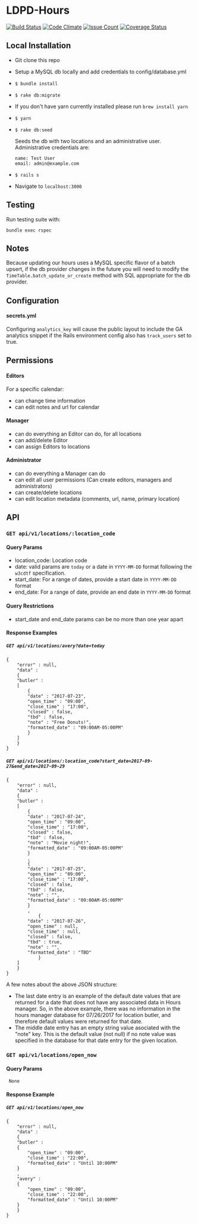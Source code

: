 # LDPD-Hours

[![Build Status](https://travis-ci.org/cul/ldpd-hours.svg?branch=master)](https://travis-ci.org/cul/ldpd-hours)
[![Code Climate](https://codeclimate.com/github/cul/ldpd-hours/badges/gpa.svg)](https://codeclimate.com/github/cul/ldpd-hours)
[![Issue Count](https://codeclimate.com/github/cul/ldpd-hours/badges/issue_count.svg)](https://codeclimate.com/github/cul/ldpd-hours)
[![Coverage Status](https://coveralls.io/repos/github/cul/ldpd-hours/badge.svg?branch=display_hours)](https://coveralls.io/github/cul/ldpd-hours?branch=display_hours)

## Local Installation

- Git clone this repo
- Setup a MySQL db locally and add credentials to config/database.yml
- `$ bundle install`
- `$ rake db:migrate`
- If you don't have yarn currently installed please run `brew install yarn`
- `$ yarn`
- `$ rake db:seed`

   Seeds the db with two locations and an administrative user. Administrative credentials are:
   ```
   name: Test User
   email: admin@example.com
   ```
- `$ rails s`
- Navigate to `localhost:3000`


## Testing

Run testing suite with:

```
bundle exec rspec
```

## Notes

Because updating our hours uses a MySQL specific flavor of a batch upsert, if the db provider changes in the future you will need to modify the `TimeTable.batch_update_or_create` method with SQL appropriate for the db provider.

## Configuration
#### secrets.yml

Configuring `analytics_key` will cause the public layout to include the GA analytics snippet if the Rails environment config also has `track_users` set to true.


## Permissions
#### Editors
  For a specific calendar:
  - can change time information
  - can edit notes and url for calendar

#### Manager
- can do everything an Editor can do, for all locations
- can add/delete Editor
- can assign Editors to locations

#### Administrator
- can do everything a Manager can do
- can edit all user permissions (Can create editors, managers and administrators)
- can create/delete locations
- can edit location metadata (comments, url, name, primary location)

## API
### `GET api/v1/locations/:location_code`
#### Query Params
 - location_code: Location code
 - date: valid params are `today` or a date in `YYYY-MM-DD` format following the `w3cdtf` specification.
 - start_date: For a range of dates, provide a start date in `YYYY-MM-DD` format
 - end_date: For a range of date, provide an end date in `YYYY-MM-DD` format
#### Query Restrictions
 - start_date and end_date params can be no more than one year apart

#### Response Examples
##### `GET api/v1/locations/avery?date=today`
```
{
    "error" : null,
    "data" :
    {
	"butler" : 
	[
	    {
		"date" : "2017-07-23",
		"open_time" : "09:00",
		"close_time" : "17:00",
		"closed" : false,
		"tbd" : false,
		"note" : "Free Donuts!",
		"formatted_date" : "09:00AM-05:00PM"
	    }
	]
    }
}
```

##### `GET api/v1/locations/:location_code?start_date=2017-09-27&end_date=2017-09-29`

```
{
    "error" : null,
    "data" :
    {
	"butler" : 
	[
	    {
		"date" : "2017-07-24",
		"open_time" : "09:00",
		"close_time" : "17:00",
		"closed" : false,
		"tbd" : false,
		"note" : "Movie night!",
		"formatted_date" : "09:00AM-05:00PM"
	    }
	    ,
	    {
		"date" : "2017-07-25",
		"open_time" : "09:00",
		"close_time" : "17:00",
		"closed" : false,
		"tbd" : false,
		"note" : "",
		"formatted_date" : "09:00AM-05:00PM"
	    }
	    ,
            {
		"date" : "2017-07-26",
		"open_time" : null,
		"close_time" : null,
		"closed" : false,
		"tbd" : true,
		"note" : "",
		"formatted_date" : "TBD"
            }
	]
    }
}
```

A few notes about the above JSON structure:

- The last date entry is an example of the default date values that are returned for a date that does not have any associated data in Hours manager. So, in the above example, there was no information in the hours manager database for 07/26/2017 for location butler, and therefore default values were returned for that date.
- The middle date entry has an empty string value asociated with the "note" key. This is the default value (not null) if no note value was specified in the database for that date entry for the given location.

### `GET api/v1/locations/open_now`
#### Query Params
     None
#### Response Example
##### `GET api/v1/locations/open_now`
```
{
    "error" : null,
    "data" :
    {
	"butler" : 
	{
	    "open_time" : "09:00",
	    "close_time" : "22:00",
	    "formatted_date" : "Until 10:00PM"
	}
	,
	"avery" : 
	{
	    "open_time" : "09:00",
	    "close_time" : "22:00",
	    "formatted_date" : "Until 10:00PM"
	}
    }
}
```
